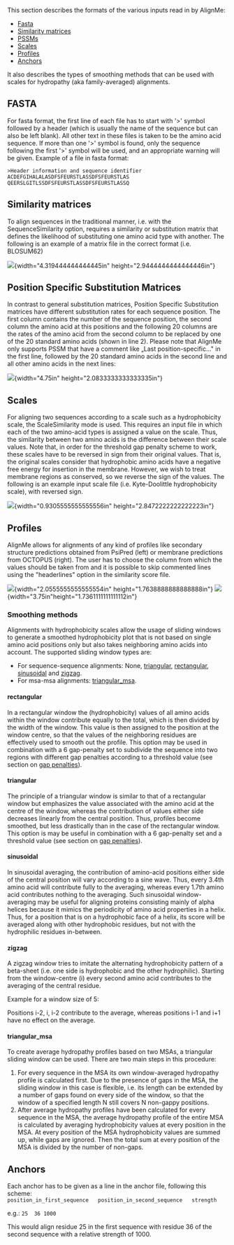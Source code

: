 This section describes the formats of the various inputs read in by AlignMe:
- [Fasta](#Fasta)
- [Similarity matrices](#Similarity-matrices) 
- [PSSMs](#Position-specific-substitution-matrices)
- [Scales](#Scales)
- [Profiles](#Profiles)  
- [Anchors](#Anchors)

It also describes the types of smoothing methods that can be used with scales for hydropathy (aka family-averaged) alignments. 

## FASTA

For fasta format, the first line of each file has to start with '>' symbol followed by a
header (which is usually the name of the sequence but can also be left
blank). All other text in these files is taken to be the amino acid
sequence. If more than one '>' symbol is found, only the sequence
following the first '>' symbol will be used, and an appropriate warning
will be given. Example of a file in fasta format:

```text
>Header information and sequence identifier
ACDEFGIHALALASDFSFEURSTLASSDFSFEURSTLAS  
QEERSLGITLSSDFSFEURSTLASSDFSFEURSTLASSQ
```

## Similarity matrices

To align sequences in the traditional manner, i.e. with the
SequenceSimilarity option, requires a similarity or substitution matrix that defines the likelihood
of substituting one amino acid type with another. The following is an
example of a matrix file in the correct format (i.e. BLOSUM62)

![](media/blosum62.png){width="4.319444444444445in"
height="2.9444444444444446in"}

## Position Specific Substitution Matrices

In contrast to general substitution matrices, Position Specific
Substitution matrices have different substitution rates for each
sequence position. The first column contains the number of the sequence
position, the second column the amino acid at this positions and the
following 20 columns are the rates of the amino acid from the second
column to be replaced by one of the 20 standard amino acids (shown in
line 2). Please note that AlignMe only supports PSSM that have a comment
like „Last position-specific\..." in the first line, followed by the 20
standard amino acids in the second line and all other amino acids in the
next lines:

![](media/pssm.png){width="4.75in" height="2.0833333333333335in"}

## Scales 

For aligning two sequences according to a scale such as a hydrophobicity
scale, the ScaleSimilarity mode is used. This requires an input file in
which each of the two amino-acid types is assigned a value on the scale.
Thus, the similarity between two amino acids is the difference between
their scale values. Note that, in order for the threshold gap penalty scheme to work, these scales have to be reversed in sign from their original values. That is, the original scales consider that hydrophobic amino acids have a negative free energy for insertion in the membrane. However, we wish to treat membrane regions as conserved, so we reverse the sign of the values. 
The following is an example input scale file (i.e. Kyte-Doolittle hydrophobicity scale), with reversed sign.

![](media/hf.png){width="0.9305555555555556in" height="2.8472222222222223in"}

## Profiles

AlignMe allows for alignments of any kind of profiles like secondary
structure predictions obtained from PsiPred (left) or membrane
predictions from OCTOPUS (right). The user has to choose the column from
which the values should be taken from and it is possible to skip
commented lines using the "headerlines" option in the
similarity score file.

![](media/ss2.png){width="2.0555555555555554in" height="1.7638888888888888in"} 
![](media/nnprf.png){width="3.75in"height="1.7361111111111112in"}

### Smoothing methods

Alignments with hydrophobicity scales allow the usage of sliding windows
to generate a smoothed hydrophobicity plot that is not based on
single amino acid positions only but also takes neighboring amino acids
into account. The supported sliding window types are: 
- For sequence-sequence alignments: None, [triangular](#triangular), [rectangular](#rectangular),
[sinusoidal](#sinusoidal) and [zigzag](#zigzag).
- For msa-msa alignments: [triangular_msa](#triangular_msa).

#### rectangular

In a rectangular window the (hydrophobicity) values of all amino acids
within the window contribute equally to the total, which is then divided
by the width of the window. This value is then assigned to the position
at the window centre, so that the values of the neighboring residues are
effectively used to smooth out the profile. This option may be used in
combination with a 6 gap-penalty set to subdivide the sequence into two
regions with different gap penalties according to a threshold value (see
section on [gap penalties](#Running.md)).

#### triangular

The principle of a triangular window is similar to that of a rectangular
window but emphasizes the value associated with the amino acid at the
centre of the window, whereas the contribution of values either side
decreases linearly from the central position. Thus, profiles become
smoothed, but less drastically than in the case of the rectangular
window. This option is may be useful in combination with a 6 gap-penalty
set and a threshold value (see section on [gap penalties](#Running.md)).

#### sinusoidal

In sinusoidal averaging, the contribution of amino-acid positions either
side of the central position will vary according to a sine wave. Thus,
every 3.4th amino acid will contribute fully to the averaging, whereas
every 1.7th amino acid contributes nothing to the averaging. Such
sinusoidal window-averaging may be useful for aligning proteins
consisting mainly of alpha helices because it mimics the periodicity of
amino acid properties in a helix. Thus, for a position that is on a
hydrophobic face of a helix, its score will be averaged along with other
hydrophobic residues, but not with the hydrophilic residues in-between.

#### zigzag

A zigzag window tries to imitate the alternating hydrophobicity pattern
of a beta-sheet (i.e. one side is hydrophobic and the other
hydrophilic). Starting from the window-centre (i) every second amino
acid contributes to the averaging of the central residue.

Example for a window size of 5:

Positions i-2, i, i-2 contribute to the average, whereas positions i-1
and i+1 have no effect on the average.

#### triangular_msa

To create average hydropathy profiles based on two MSAs, a triangular
sliding window can be used. There are two main steps in this procedure:
1. For every sequence in the MSA its own window-averaged hydropathy
profile is calculated first. Due to the presence of gaps in the MSA, the
sliding window in this case is flexible, i.e. its length can be extended
by a number of gaps found on every side of the window, so that the
window of a specified length N still covers N non-gappy positions.
2. After average hydropathy profiles have been calculated for every
sequence in the MSA, the average hydropathy profile of the entire MSA is
calculated by averaging hydrophobicity values at every position in the
MSA. At every position of the MSA hydrophobicity values are summed up,
while gaps are ignored. Then the total sum at every position of the MSA
is divided by the number of non-gaps.

## Anchors

Each anchor has to be given as a line in the anchor file, following this scheme:  
`position_in_first_sequence   position_in_second_sequence   strength`

e.g.: 
`25  36 1000`

This would align residue 25 in the first sequence with residue 36 of the second sequence with a relative strength of 1000.
